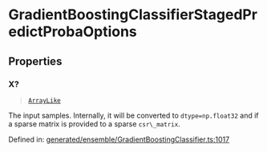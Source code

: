 # GradientBoostingClassifierStagedPredictProbaOptions

## Properties

### X?

> [`ArrayLike`](../types/ArrayLike.md)

The input samples. Internally, it will be converted to `dtype=np.float32` and if a sparse matrix is provided to a sparse `csr\_matrix`.

Defined in:  [generated/ensemble/GradientBoostingClassifier.ts:1017](https://github.com/transitive-bullshit/scikit-learn-ts/blob/92ab806/packages/sklearn/src/generated/ensemble/GradientBoostingClassifier.ts#L1017)
